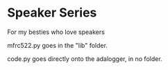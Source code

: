 # Speaker Series
For my besties who love speakers

mfrc522.py goes in the "lib" folder.

code.py goes directly onto the adalogger, in no folder.
